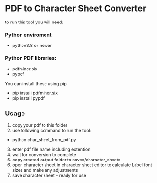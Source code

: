 # PDF to Character Sheet Converter

to run this tool you will need:

### Python enviroment
- python3.8 or newer

### Python PDF libraries:
- pdfminer.six
- pypdf

You can install these using pip:
- pip install pdfminer.six
- pip install pypdf

## Usage
1. copy your pdf to this folder
2. use following command to run the tool:
- python char_sheet_from_pdf.py
3. enter pdf file name including extention
4. wait for conversion to complete
5. copy created output folder to saves/character_sheets
6. open character sheet in character sheet editor to calculate Label font sizes and make any adjustments
7. save character sheet - ready for use
    